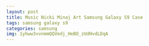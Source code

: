 ```yaml
---
layout: post
title: Music Nicki Minaj Art Samsung Galaxy S9 Case
tags: samsung galaxy s9
categories: samsung
img: 1yhww3vvnmmQQVedj_HeBO_zUdHvdLDqA
---
```

